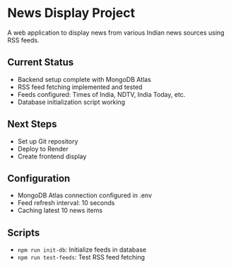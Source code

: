 # News Display Project

A web application to display news from various Indian news sources using RSS feeds.

## Current Status
- Backend setup complete with MongoDB Atlas
- RSS feed fetching implemented and tested
- Feeds configured: Times of India, NDTV, India Today, etc.
- Database initialization script working

## Next Steps
- Set up Git repository
- Deploy to Render
- Create frontend display

## Configuration
- MongoDB Atlas connection configured in .env
- Feed refresh interval: 10 seconds
- Caching latest 10 news items

## Scripts
- `npm run init-db`: Initialize feeds in database
- `npm run test-feeds`: Test RSS feed fetching 